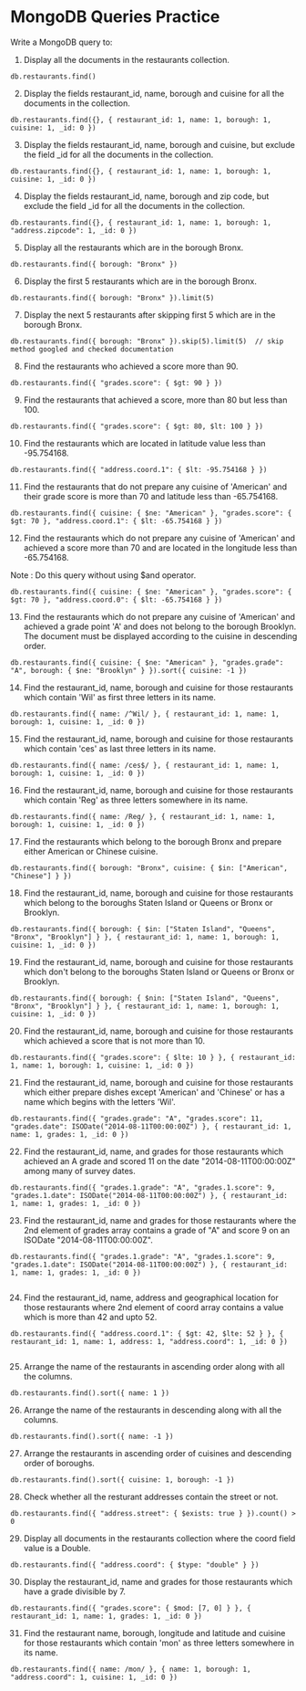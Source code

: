 # MongoDB Queries Practice

Write a MongoDB query to:

1. Display all the documents in the restaurants collection.
```
db.restaurants.find()
```

2. Display the fields restaurant_id, name, borough and cuisine for all the documents in the collection.
```
db.restaurants.find({}, { restaurant_id: 1, name: 1, borough: 1, cuisine: 1, _id: 0 })

```

3. Display the fields restaurant_id, name, borough and cuisine, but exclude the field _id for all the documents in the collection.
```
db.restaurants.find({}, { restaurant_id: 1, name: 1, borough: 1, cuisine: 1, _id: 0 })

``` 

4. Display the fields restaurant_id, name, borough and zip code, but exclude the field _id for all the documents in the collection.
```
db.restaurants.find({}, { restaurant_id: 1, name: 1, borough: 1, "address.zipcode": 1, _id: 0 })

``` 

5. Display all the restaurants which are in the borough Bronx.
```
db.restaurants.find({ borough: "Bronx" })

```

6. Display the first 5 restaurants which are in the borough Bronx.
```
db.restaurants.find({ borough: "Bronx" }).limit(5)

```

7. Display the next 5 restaurants after skipping first 5 which are in the borough Bronx.
```
db.restaurants.find({ borough: "Bronx" }).skip(5).limit(5)  // skip method googled and checked documentation

``` 

8. Find the restaurants who achieved a score more than 90.
```
db.restaurants.find({ "grades.score": { $gt: 90 } })

```

9. Find the restaurants that achieved a score, more than 80 but less than 100.
```
db.restaurants.find({ "grades.score": { $gt: 80, $lt: 100 } })

```

10. Find the restaurants which are located in latitude value less than -95.754168.
```
db.restaurants.find({ "address.coord.1": { $lt: -95.754168 } })

```

11. Find the restaurants that do not prepare any cuisine of 'American' and their grade score is more than 70 and latitude less than -65.754168.
```
db.restaurants.find({ cuisine: { $ne: "American" }, "grades.score": { $gt: 70 }, "address.coord.1": { $lt: -65.754168 } })

```

12. Find the restaurants which do not prepare any cuisine of 'American' and achieved a score more than 70 and are located in the longitude less than -65.754168.

Note : Do this query without using $and operator. 
```
db.restaurants.find({ cuisine: { $ne: "American" }, "grades.score": { $gt: 70 }, "address.coord.0": { $lt: -65.754168 } })

```

13. Find the restaurants which do not prepare any cuisine of 'American' and achieved a grade point 'A' and does not belong to the borough Brooklyn. The document must be displayed according to the cuisine in descending order.
```
db.restaurants.find({ cuisine: { $ne: "American" }, "grades.grade": "A", borough: { $ne: "Brooklyn" } }).sort({ cuisine: -1 })

```

14. Find the restaurant_id, name, borough and cuisine for those restaurants which contain 'Wil' as first three letters in its name.
```
db.restaurants.find({ name: /^Wil/ }, { restaurant_id: 1, name: 1, borough: 1, cuisine: 1, _id: 0 })

```

15. Find the restaurant_id, name, borough and cuisine for those restaurants which contain 'ces' as last three letters in its name. 
```
db.restaurants.find({ name: /ces$/ }, { restaurant_id: 1, name: 1, borough: 1, cuisine: 1, _id: 0 })

```

16. Find the restaurant_id, name, borough and cuisine for those restaurants which contain 'Reg' as three letters somewhere in its name.
```
db.restaurants.find({ name: /Reg/ }, { restaurant_id: 1, name: 1, borough: 1, cuisine: 1, _id: 0 })

```

17. Find the restaurants which belong to the borough Bronx and prepare either American or Chinese cuisine.
```
db.restaurants.find({ borough: "Bronx", cuisine: { $in: ["American", "Chinese"] } })

``` 

18. Find the restaurant_id, name, borough and cuisine for those restaurants which belong to the boroughs Staten Island or Queens or Bronx or Brooklyn.
```
db.restaurants.find({ borough: { $in: ["Staten Island", "Queens", "Bronx", "Brooklyn"] } }, { restaurant_id: 1, name: 1, borough: 1, cuisine: 1, _id: 0 })

```

19. Find the restaurant_id, name, borough and cuisine for those restaurants which don't belong to the boroughs Staten Island or Queens or Bronx or Brooklyn.
```
db.restaurants.find({ borough: { $nin: ["Staten Island", "Queens", "Bronx", "Brooklyn"] } }, { restaurant_id: 1, name: 1, borough: 1, cuisine: 1, _id: 0 })

```

20. Find the restaurant_id, name, borough and cuisine for those restaurants which achieved a score that is not more than 10.
```
db.restaurants.find({ "grades.score": { $lte: 10 } }, { restaurant_id: 1, name: 1, borough: 1, cuisine: 1, _id: 0 })

```

21. Find the restaurant_id, name, borough and cuisine for those restaurants which either prepare dishes except 'American' and 'Chinese' or has a name which begins with the letters 'Wil'.
```
db.restaurants.find({ "grades.grade": "A", "grades.score": 11, "grades.date": ISODate("2014-08-11T00:00:00Z") }, { restaurant_id: 1, name: 1, grades: 1, _id: 0 })

```

22. Find the restaurant_id, name, and grades for those restaurants which achieved an A grade and scored 11 on the date "2014-08-11T00:00:00Z" among many of survey dates.
```
db.restaurants.find({ "grades.1.grade": "A", "grades.1.score": 9, "grades.1.date": ISODate("2014-08-11T00:00:00Z") }, { restaurant_id: 1, name: 1, grades: 1, _id: 0 })

```

23. Find the restaurant_id, name and grades for those restaurants where the 2nd element of grades array contains a grade of "A" and score 9 on an ISODate "2014-08-11T00:00:00Z".
```
db.restaurants.find({ "grades.1.grade": "A", "grades.1.score": 9, "grades.1.date": ISODate("2014-08-11T00:00:00Z") }, { restaurant_id: 1, name: 1, grades: 1, _id: 0 })


```

24. Find the restaurant_id, name, address and geographical location for those restaurants where 2nd element of coord array contains a value which is more than 42 and upto 52.
```
db.restaurants.find({ "address.coord.1": { $gt: 42, $lte: 52 } }, { restaurant_id: 1, name: 1, address: 1, "address.coord": 1, _id: 0 })


```

25. Arrange the name of the restaurants in ascending order along with all the columns.
```
db.restaurants.find().sort({ name: 1 })

```

26. Arrange the name of the restaurants in descending along with all the columns.
```
db.restaurants.find().sort({ name: -1 })

```

27. Arrange the restaurants in ascending order of cuisines and descending order of boroughs.
```
db.restaurants.find().sort({ cuisine: 1, borough: -1 })

```

28. Check whether all the resturant addresses contain the street or not.
```
db.restaurants.find({ "address.street": { $exists: true } }).count() > 0

```

29. Display all documents in the restaurants collection where the coord field value is a Double.
```
db.restaurants.find({ "address.coord": { $type: "double" } })

```

30. Display the restaurant_id, name and grades for those restaurants which have a grade divisible by 7.
```
db.restaurants.find({ "grades.score": { $mod: [7, 0] } }, { restaurant_id: 1, name: 1, grades: 1, _id: 0 })

```

31. Find the restaurant name, borough, longitude and latitude and cuisine for those restaurants which contain 'mon' as three letters somewhere in its name.
```
db.restaurants.find({ name: /mon/ }, { name: 1, borough: 1, "address.coord": 1, cuisine: 1, _id: 0 })

```